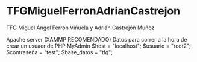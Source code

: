 # TFGMiguelFerronAdrianCastrejon
TFG Miguel Ángel Ferrón Viñuela y Adrián Castrejón Muñoz

Apache server (XAMMP RECOMENDADO)
  Datos para correr a la hora de crear un usuaer de PHP MyAdmin
        $host = "localhost"; 
        $usuario = "root2";
        $contraseña = "test"; 
        $base_datos = "tfg"; 
